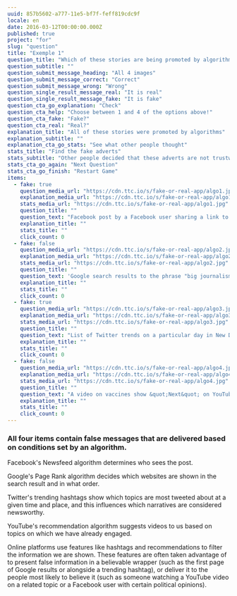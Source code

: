 ```yaml
---
uuid: 857b5602-a777-11e5-bf7f-feff819cdc9f
locale: en
date: 2016-03-12T00:00:00.000Z
published: true
project: "for"
slug: "question"
title: "Exemple 1"
question_title: "Which of these stories are being promoted by algorithms?"
question_subtitle: ""
question_submit_message_heading: "All 4 images"
question_submit_message_correct: "Correct"
question_submit_message_wrong: "Wrong"
question_single_result_message_real: "It is real"
question_single_result_message_fake: "It is fake"
question_cta_go_explanation: "Check"
question_cta_help: "Choose between 1 and 4 of the options above!"
question_cta_fake: "Fake?"
question_cta_real: "Real?"
explanation_title: "All of these stories were promoted by algorithms"
explanation_subtitle: ""
explanation_cta_go_stats: "See what other people thought"
stats_title: "Find the fake adverts"
stats_subtitle: "Other people decided that these adverts are not trustworthy"
stats_cta_go_again: "Next Question"
stats_cta_go_finish: "Restart Game"
items:
  - fake: true
    question_media_url: "https://cdn.ttc.io/s/fake-or-real-app/algo1.jpg"
    explanation_media_url: "https://cdn.ttc.io/s/fake-or-real-app/algo1.jpg"
    stats_media_url: "https://cdn.ttc.io/s/fake-or-real-app/algo1.jpg"
    question_title: ""
    question_text: "Facebook post by a Facebook user sharing a link to a report that claims US Congresswoman Alexandra Ocasio-Cortez is pushing for a ban on motorcycles"
    explanation_title: ""
    stats_title: ""
    click_count: 0
  - fake: false
    question_media_url: "https://cdn.ttc.io/s/fake-or-real-app/algo2.jpg"
    explanation_media_url: "https://cdn.ttc.io/s/fake-or-real-app/algo2.jpg"
    stats_media_url: "https://cdn.ttc.io/s/fake-or-real-app/algo2.jpg"
    question_title: ""
    question_text: 'Google search results to the phrase "big journalism"'
    explanation_title: ""
    stats_title: ""
    click_count: 0
  - fake: true
    question_media_url: "https://cdn.ttc.io/s/fake-or-real-app/algo3.jpg"
    explanation_media_url: "https://cdn.ttc.io/s/fake-or-real-app/algo3.jpg"
    stats_media_url: "https://cdn.ttc.io/s/fake-or-real-app/algo3.jpg"
    question_title: ""
    question_text: "List of Twitter trends on a particular day in New Delhi with #LeftAttacksJNU4."
    explanation_title: ""
    stats_title: ""
    click_count: 0
  - fake: false
    question_media_url: "https://cdn.ttc.io/s/fake-or-real-app/algo4.jpg"
    explanation_media_url: "https://cdn.ttc.io/s/fake-or-real-app/algo4.jpg"
    stats_media_url: "https://cdn.ttc.io/s/fake-or-real-app/algo4.jpg"
    question_title: ""
    question_text: "A video on vaccines show &quot;Next&quot; on YouTube"
    explanation_title: ""
    stats_title: ""
    click_count: 0
---
```

### All four items contain false messages that are delivered based on conditions set by an algorithm.


Facebook's Newsfeed algorithm determines who sees the post.

Google's Page Rank algorithm decides which websites are shown in the search result and in what order.

Twitter's trending hashtags show which topics are most tweeted about at a given time and place, and this influences which narratives are considered newsworthy.

YouTube's recommendation algorithm suggests videos to us based on topics on which we have already engaged.

Online platforms use features like hashtags and recommendations to filter the information we are shown. These features are often taken advantage of to present false information in a believable wrapper (such as the first page of Google results or alongside a trending hashtag), or deliver it to the people most likely to believe it (such as someone watching a YouTube video on a related topic or  a Facebook user with certain political opinions).
